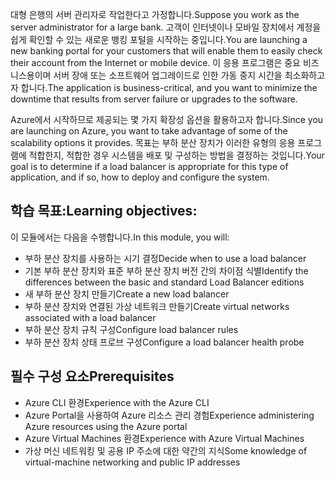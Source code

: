 <span data-ttu-id="f16f9-101">대형 은행의 서버 관리자로 작업한다고 가정합니다.</span><span class="sxs-lookup"><span data-stu-id="f16f9-101">Suppose you work as the server administrator for a large bank.</span></span> <span data-ttu-id="f16f9-102">고객이 인터넷이나 모바일 장치에서 계정을 쉽게 확인할 수 있는 새로운 뱅킹 포털을 시작하는 중입니다.</span><span class="sxs-lookup"><span data-stu-id="f16f9-102">You are launching a new banking portal for your customers that will enable them to easily check their account from the Internet or mobile device.</span></span> <span data-ttu-id="f16f9-103">이 응용 프로그램은 중요 비즈니스용이며 서버 장애 또는 소프트웨어 업그레이드로 인한 가동 중지 시간을 최소화하고자 합니다.</span><span class="sxs-lookup"><span data-stu-id="f16f9-103">The application is business-critical, and you want to minimize the downtime that results from server failure or upgrades to the software.</span></span>

<span data-ttu-id="f16f9-104">Azure에서 시작하므로 제공되는 몇 가지 확장성 옵션을 활용하고자 합니다.</span><span class="sxs-lookup"><span data-stu-id="f16f9-104">Since you are launching on Azure, you want to take advantage of some of the scalability options it provides.</span></span> <span data-ttu-id="f16f9-105">목표는 부하 분산 장치가 이러한 유형의 응용 프로그램에 적합한지, 적합한 경우 시스템을 배포 및 구성하는 방법을 결정하는 것입니다.</span><span class="sxs-lookup"><span data-stu-id="f16f9-105">Your goal is to determine if a load balancer is appropriate for this type of application, and if so, how to deploy and configure the system.</span></span>

## <a name="learning-objectives"></a><span data-ttu-id="f16f9-106">학습 목표:</span><span class="sxs-lookup"><span data-stu-id="f16f9-106">Learning objectives:</span></span>

<span data-ttu-id="f16f9-107">이 모듈에서는 다음을 수행합니다.</span><span class="sxs-lookup"><span data-stu-id="f16f9-107">In this module, you will:</span></span>

- <span data-ttu-id="f16f9-108">부하 분산 장치를 사용하는 시기 결정</span><span class="sxs-lookup"><span data-stu-id="f16f9-108">Decide when to use a load balancer</span></span>
- <span data-ttu-id="f16f9-109">기본 부하 분산 장치와 표준 부하 분산 장치 버전 간의 차이점 식별</span><span class="sxs-lookup"><span data-stu-id="f16f9-109">Identify the differences between the basic and standard Load Balancer editions</span></span>
- <span data-ttu-id="f16f9-110">새 부하 분산 장치 만들기</span><span class="sxs-lookup"><span data-stu-id="f16f9-110">Create a new load balancer</span></span>
- <span data-ttu-id="f16f9-111">부하 분산 장치와 연결된 가상 네트워크 만들기</span><span class="sxs-lookup"><span data-stu-id="f16f9-111">Create virtual networks associated with a load balancer</span></span>
- <span data-ttu-id="f16f9-112">부하 분산 장치 규칙 구성</span><span class="sxs-lookup"><span data-stu-id="f16f9-112">Configure load balancer rules</span></span>
- <span data-ttu-id="f16f9-113">부하 분산 장치 상태 프로브 구성</span><span class="sxs-lookup"><span data-stu-id="f16f9-113">Configure a load balancer health probe</span></span>

## <a name="prerequisites"></a><span data-ttu-id="f16f9-114">필수 구성 요소</span><span class="sxs-lookup"><span data-stu-id="f16f9-114">Prerequisites</span></span>  

- <span data-ttu-id="f16f9-115">Azure CLI 환경</span><span class="sxs-lookup"><span data-stu-id="f16f9-115">Experience with the Azure CLI</span></span>
- <span data-ttu-id="f16f9-116">Azure Portal을 사용하여 Azure 리소스 관리 경험</span><span class="sxs-lookup"><span data-stu-id="f16f9-116">Experience administering Azure resources using the Azure portal</span></span>
- <span data-ttu-id="f16f9-117">Azure Virtual Machines 환경</span><span class="sxs-lookup"><span data-stu-id="f16f9-117">Experience with Azure Virtual Machines</span></span>
- <span data-ttu-id="f16f9-118">가상 머신 네트워킹 및 공용 IP 주소에 대한 약간의 지식</span><span class="sxs-lookup"><span data-stu-id="f16f9-118">Some knowledge of virtual-machine networking and public IP addresses</span></span>